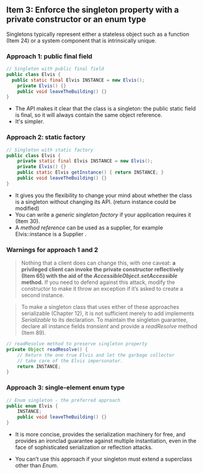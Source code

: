 ## Item 3: Enforce the singleton property with a private constructor or an enum type

Singletons typically represent either a stateless object such as a function (Item 24) or a system component that is intrinsically unique.

### Approach 1: public final field

```java
// Singleton with public final field
public class Elvis {
  public static final Elvis INSTANCE = new Elvis();
	private Elvis() {}
	public void leaveTheBuilding() {}
}
```

- The API makes it clear that the class is a singleton: the public static field is final, so it will always contain
  the same object reference.
- It's simpler.

### Approach 2: static factory

```java
// Singleton with static factory
public class Elvis {
	private static final Elvis INSTANCE = new Elvis();
	private Elvis() {}
	public static Elvis getInstance() { return INSTANCE; }
	public void leaveTheBuilding() {}
}
```

- It gives you the flexibility to change your mind about whether the class is a singleton without changing its API. (return instance could be modified)
- You can write a *generic singleton factory* if your application requires it (Item 30). 
- A *method reference* can be used as a supplier, for example  Elvis::instance is a  Supplier<Elvis> .

### Warnings for approach 1 and 2

> Nothing that a client does can change this, with one caveat: **a privileged client can invoke the private constructor reflectively (Item 65) with the aid of the  *AccessibleObject.setAccessible* method.** If you need to defend against this attack, modify the constructor to make it throw an exception if it’s asked to create a second instance. 

> To make a singleton class that uses either of these approaches serializable (Chapter 12), it is not sufficient merely to add  implements *Serializable* to its declaration. To maintain the singleton guarantee, declare all instance fields *transient* and provide a  *readResolve* method (Item 89). 

```java
// readResolve method to preserve singleton property
private Object readResolve() {
	// Return the one true Elvis and let the garbage collector
	// take care of the Elvis impersonator.
	return INSTANCE;
}
```

### Approach 3: single-element enum type

```java
// Enum singleton - the preferred approach
public enum Elvis {
	INSTANCE;
	public void leaveTheBuilding() {}
}
```

- It is more concise, provides the serialization machinery for free, and provides an ironclad guarantee
  against multiple instantiation, even in the face of sophisticated serialization or reflection attacks.

- You can’t use this approach if your singleton must extend a superclass other than *Enum*.